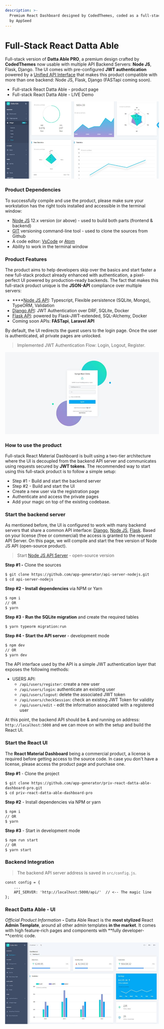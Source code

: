 ```yaml
---
description: >-
  Premium React Dashboard designed by CodedThemes, coded as a full-stack product
  by AppSeed
---
```


# Full-Stack React Datta Able

Full-stack version of **Datta Able PRO**, a premium design crafted by **CodedThemes** now usable with multiple API Backend Servers: **Node JS**, Flask, Django. The UI comes with pre-configured **JWT authentication** powered by a [Unified API Interface](../../boilerplate-code/api-server/api-unified-definition.md) that makes this product compatible with more than one backend: Node JS, Flask, Django \(FASTapi coming soon\).  

* Full-stack React Datta Able - product page
* Full-stack React Datta Able - LIVE Demo

![React Datta Able - Full-stack Version](../../.gitbook/assets/react-node-js-datta-able-pro-screen-xs%20%281%29.jpg)



### Product Dependencies

To successfully compile and use the product, please make sure your workstation has the right tools installed and accessible in the terminal window:

* [Node JS](https://nodejs.org/en/) 12.x version \(or above\) - used to build both parts \(frontend & backend\)
* [GIT](https://git-scm.com/) versioning command-line tool - used to clone the sources from Github
* A code editor: [VsCode](https://code.visualstudio.com/) or [Atom](https://atom.io/)
* Ability to work in the terminal window   

### Product Features

The product aims to help developers skip over the basics and start faster a new full-stack product already enhanced with authentication, a pixel-perfect UI powered by production-ready backends. The fact that makes this full-stack product unique is the **JSON-API** compliance over multiple servers: 

* \*\*\*\*[Node JS API](../../boilerplate-code/api-server/node-js.md): Typescript, Flexible persistence \(SQLite, Mongo\), TypeORM, Validation
* [Django API](../../boilerplate-code/api-server/django.md): JWT Authentication over DRF, SQLite, Docker 
* [Flask API](../../boilerplate-code/api-server/flask.md): powered by Flask-JWT-extended, SQL-Alchemy, Docker
* Coming soon APIs: **FASTapi**, **Laravel API** 

By default, the UI redirects the guest users to the login page. Once the user is authenticated, all private pages are unlocked. 

> Implemented JWT Authentication Flow: Login, Logout, Register.

![Full-Stack React Datta Able - Login. ](../../.gitbook/assets/django-react-datta-able-login-xs%20%281%29.jpg)



### **How to use the product**

Full-stack React Material Dashboard is built using a two-tier architecture where the UI is decoupled from the backend API server and communicates using requests secured by **JWT tokens**. The recommended way to start using this full-stack product is to follow a simple setup: 

* Step \#1 - Build and start the backend server
* Step \#2 - Build and start the UI
* Create a new user via the registration page
* Authenticate and access the private pages
* Add your magic on top of the existing codebase. 



### Start the backend server

As mentioned before, the UI is configured to work with many backend servers that share a common API interface: [Django](../../boilerplate-code/api-server/django.md), [Node JS](../../boilerplate-code/api-server/node-js.md), [Flask](../../boilerplate-code/api-server/flask.md). Based on your license \(free or commercial\) the access is granted to the request API Server. On this page, we will compile and start the free version of Node JS API \(open-source product\). 

> Start [Node JS API Server](../../boilerplate-code/api-server/node-js.md) - open-source version

**Step \#1 -** Clone the sources

```text
$ git clone https://github.com/app-generator/api-server-nodejs.git
$ cd api-server-nodejs
```

**Step \#2 - Install dependencies** via NPM or Yarn

```text
$ npm i
// OR
$ yarn
```

**Step \#3 - Run the SQLite migration** and create the required tables

```text
$ yarn typeorm migration:run
```

**Step \#4 - Start the API server** - development mode

```text
$ npm dev
// OR
$ yarn dev
```

The API interface used by the API is a simple JWT authentication layer that exposes the following methods: 

* USERS API:
  * `/api/users/register`: create a new user
  * `/api/users/login`: authenticate an existing user
  * `/api/users/logout`: delete the associated JWT token
  * `/api/users/checkSession`: check an existing JWT Token for validity
  * `/api/users/edit` - edit the information associated with a registered user 

At this point, the backend API should be & and running on address: `http://localhost:5000`  and we can move on with the setup and build the React UI.



### Start the React UI

The **React Material Dashboard** being a commercial product, a license is required before getting access to the source code. In case you don't have a license, please access the product page and purchase one. 

**Step \#1** - Clone the project

```text
$ git clone https://github.com/app-generator/priv-react-datta-able-dashboard-pro.git
$ cd priv-react-datta-able-dashboard-pro 
```

**Step \#2** - Install dependencies via NPM or yarn

```text
$ npm i
// OR
$ yarn
```

**Step \#3** - Start in development mode

```text
$ npm run start 
// OR
$ yarn start
```

 

### Backend Integration

> The backend API server address is saved in `src/config.js`.

```text
const config = {
    ...
    API_SERVER: 'http://localhost:5000/api/'  // <-- The magic line
}; 
```



### **React Datta Able** - UI 

_Official Product Information_ **-**  Datta Able React is the **most stylized** React **Admin Template**, around all other admin templates **in the market**. It comes with high feature-rich pages and components with **fully developer-**centric code. 

![Full-Stack React Datta Able - Charts Page.](../../.gitbook/assets/django-react-datta-able-widgets-xs.jpg)

